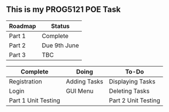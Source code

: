 ## This is my PROG5121 POE Task

|Roadmap| Status |
|--|--|
| Part 1 | Complete |
| Part 2 | Due 9th June |
| Part 3 | TBC |


| Complete | Doing | To-Do |
|--|--|--|
| Registration  | Adding Tasks | Displaying Tasks |
| Login  | GUI Menu |Deleting Tasks |
|  Part 1 Unit Testing |  | Part 2 Unit Testing |

